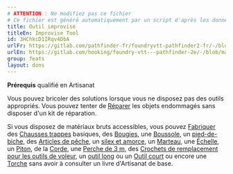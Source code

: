 ```yaml
---
# ATTENTION : Ne modifiez pas ce fichier
# Ce fichier est généré automatiquement par un script d'après les données du module Foundry VTT officiel et de sa traduction
title: Outil improvisé
titleEn: Improvise Tool
id: 3HChkcD1IRqv4DbA
urlFr: https://gitlab.com/pathfinder-fr/foundryvtt-pathfinder2-fr/-/blob/master/data/feats/3HChkcD1IRqv4DbA.htm
urlEn: https://gitlab.com/hooking/foundry-vtt---pathfinder-2e/-/blob/master/packs/data/feats.db/improvise-tool.json
group: feats
layout: dons
---
```

**Prérequis** qualifié en Artisanat

Vous pouvez bricoler des solutions lorsque vous ne disposez pas des outils appropriés. Vous pouvez tenter de [Réparer](../actions/réparer.md) les objets endommagés sans disposer d'un kit de réparation.

Si vous disposez de matériaux bruts accessibles, vous pouvez [Fabriquer](../actions/fabriquer.md) des [Chausses trappes](../equipment/chausse-trappes.md) basiques, des [Bougies](../equipment/bougie.md), une [Boussole](../equipment/boussole.md), un [pied-de-biche](../equipment/pied-de-biche.md), des [Articles de pêche](../equipment/articles-de-pêche.md), un [silex et amorce](../equipment/silex-et-amorce.md), un [Marteau](../equipment/marteau.md), une [Échelle](../equipment/échelle-3-m.md), un [Piton](../equipment/piton.md), de la [Corde](../equipment/corde.md), une [Perche de 3 m](../equipment/perche-de-3-m.md), des [Crochets de remplacement pour les outils de voleur](../equipment/crochets-de-remplacement.md), un [outil long](../equipment/outil.md) ou un [Outil court](../equipment/outil.md) ou encore une [Torche](../equipment/torche.md) sans avoir à consulter un livre d'Artisanat de base.


